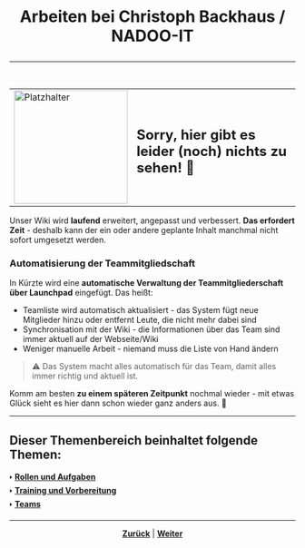 # <p align="center">Arbeiten bei Christoph Backhaus / NADOO-IT</p>

---
<br>
<div align="center">
  <table>
    <tr>
      <td>
        <img src="https://github.com/user-attachments/assets/69b70f12-916c-4167-8920-c6055f5903d5" alt="Platzhalter" width="200">
      </td>
      <td>
        <h2>Sorry, hier gibt es leider (noch) nichts zu sehen! 👀</h2>
      </td>
    </tr>
  </table>
</div>

Unser Wiki wird **laufend** erweitert, angepasst und verbessert. **Das erfordert Zeit** - deshalb kann der ein oder andere geplante Inhalt manchmal nicht sofort umgesetzt werden.

### Automatisierung der Teammitgliedschaft 

In Kürzte wird eine **automatische Verwaltung der Teammitgliederschaft über Launchpad** eingefügt. Das heißt:

- Teamliste wird automatisch aktualisiert - das System fügt neue Mitglieder hinzu oder entfernt Leute, die nicht mehr dabei sind
- Synchronisation mit der Wiki - die Informationen über das Team sind immer aktuell auf der Webseite/Wiki
- Weniger manuelle Arbeit - niemand muss die Liste von Hand ändern

> ⚠ Das System macht alles automatisch für das Team, damit alles immer richtig und aktuell ist.


Komm am besten **zu einem späteren Zeitpunkt** nochmal wieder - mit etwas Glück sieht es hier dann schon wieder ganz anders aus. 🚀

---

**Dieser Themenbereich beinhaltet folgende Themen:**
---

🢒 [**Rollen und Aufgaben**](/docs/02-arbeiten_bei_nadoo/01-rollen_und_aufgaben/README.md) </br>
🢒 [**Training und Vorbereitung**](/docs/02-arbeiten_bei_nadoo/02-training_und_vorbereitung/README.md) </br>
🢒 [**Teams**](/docs/02-arbeiten_bei_nadoo/03-teams/README.md)</br>

---

<p align="center"><a href="/docs/01-organisation/08-firmenphilosophie/03-kaizen/README.md"><strong>Zurück</strong></a> | 
<a href="/docs/02-arbeiten_bei_nadoo/01-rollen_und_aufgaben/README.md"><strong>Weiter</strong></a>
</p>
